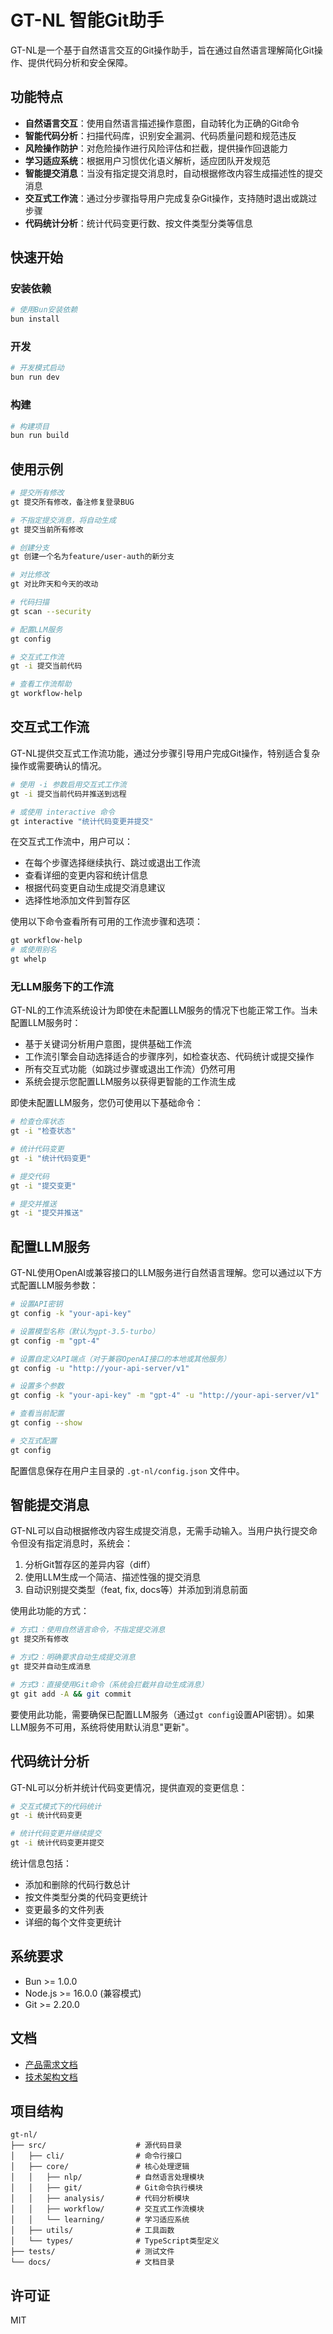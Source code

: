 # GT-NL 智能Git助手

GT-NL是一个基于自然语言交互的Git操作助手，旨在通过自然语言理解简化Git操作、提供代码分析和安全保障。

## 功能特点

- **自然语言交互**：使用自然语言描述操作意图，自动转化为正确的Git命令
- **智能代码分析**：扫描代码库，识别安全漏洞、代码质量问题和规范违反
- **风险操作防护**：对危险操作进行风险评估和拦截，提供操作回退能力
- **学习适应系统**：根据用户习惯优化语义解析，适应团队开发规范
- **智能提交消息**：当没有指定提交消息时，自动根据修改内容生成描述性的提交消息
- **交互式工作流**：通过分步骤指导用户完成复杂Git操作，支持随时退出或跳过步骤
- **代码统计分析**：统计代码变更行数、按文件类型分类等信息

## 快速开始

### 安装依赖

```bash
# 使用Bun安装依赖
bun install
```

### 开发

```bash
# 开发模式启动
bun run dev
```

### 构建

```bash
# 构建项目
bun run build
```

## 使用示例

```bash
# 提交所有修改
gt 提交所有修改，备注修复登录BUG

# 不指定提交消息，将自动生成
gt 提交当前所有修改

# 创建分支
gt 创建一个名为feature/user-auth的新分支

# 对比修改
gt 对比昨天和今天的改动

# 代码扫描
gt scan --security

# 配置LLM服务
gt config

# 交互式工作流
gt -i 提交当前代码

# 查看工作流帮助
gt workflow-help
```

## 交互式工作流

GT-NL提供交互式工作流功能，通过分步骤引导用户完成Git操作，特别适合复杂操作或需要确认的情况。

```bash
# 使用 -i 参数启用交互式工作流
gt -i 提交当前代码并推送到远程

# 或使用 interactive 命令
gt interactive "统计代码变更并提交"
```

在交互式工作流中，用户可以：
- 在每个步骤选择继续执行、跳过或退出工作流
- 查看详细的变更内容和统计信息
- 根据代码变更自动生成提交消息建议
- 选择性地添加文件到暂存区

使用以下命令查看所有可用的工作流步骤和选项：

```bash
gt workflow-help
# 或使用别名
gt whelp
```

### 无LLM服务下的工作流

GT-NL的工作流系统设计为即使在未配置LLM服务的情况下也能正常工作。当未配置LLM服务时：

- 基于关键词分析用户意图，提供基础工作流
- 工作流引擎会自动选择适合的步骤序列，如检查状态、代码统计或提交操作
- 所有交互式功能（如跳过步骤或退出工作流）仍然可用
- 系统会提示您配置LLM服务以获得更智能的工作流生成

即使未配置LLM服务，您仍可使用以下基础命令：
```bash
# 检查仓库状态
gt -i "检查状态"

# 统计代码变更
gt -i "统计代码变更" 

# 提交代码
gt -i "提交变更"

# 提交并推送
gt -i "提交并推送"
```

## 配置LLM服务

GT-NL使用OpenAI或兼容接口的LLM服务进行自然语言理解。您可以通过以下方式配置LLM服务参数：

```bash
# 设置API密钥
gt config -k "your-api-key"

# 设置模型名称（默认为gpt-3.5-turbo）
gt config -m "gpt-4"

# 设置自定义API端点（对于兼容OpenAI接口的本地或其他服务）
gt config -u "http://your-api-server/v1"

# 设置多个参数
gt config -k "your-api-key" -m "gpt-4" -u "http://your-api-server/v1"

# 查看当前配置
gt config --show

# 交互式配置
gt config
```

配置信息保存在用户主目录的 `.gt-nl/config.json` 文件中。

## 智能提交消息

GT-NL可以自动根据修改内容生成提交消息，无需手动输入。当用户执行提交命令但没有指定消息时，系统会：

1. 分析Git暂存区的差异内容（diff）
2. 使用LLM生成一个简洁、描述性强的提交消息
3. 自动识别提交类型（feat, fix, docs等）并添加到消息前面

使用此功能的方式：

```bash
# 方式1：使用自然语言命令，不指定提交消息
gt 提交所有修改

# 方式2：明确要求自动生成提交消息
gt 提交并自动生成消息

# 方式3：直接使用Git命令（系统会拦截并自动生成消息）
gt git add -A && git commit
```

要使用此功能，需要确保已配置LLM服务（通过`gt config`设置API密钥）。如果LLM服务不可用，系统将使用默认消息"更新"。

## 代码统计分析

GT-NL可以分析并统计代码变更情况，提供直观的变更信息：

```bash
# 交互式模式下的代码统计
gt -i 统计代码变更

# 统计代码变更并继续提交
gt -i 统计代码变更并提交
```

统计信息包括：
- 添加和删除的代码行数总计
- 按文件类型分类的代码变更统计
- 变更最多的文件列表
- 详细的每个文件变更统计

## 系统要求

- Bun >= 1.0.0
- Node.js >= 16.0.0 (兼容模式)
- Git >= 2.20.0

## 文档

- [产品需求文档](prd.md)
- [技术架构文档](技术架构.md)

## 项目结构

```
gt-nl/
├── src/                    # 源代码目录
│   ├── cli/                # 命令行接口
│   ├── core/               # 核心处理逻辑
│   │   ├── nlp/            # 自然语言处理模块
│   │   ├── git/            # Git命令执行模块
│   │   ├── analysis/       # 代码分析模块
│   │   ├── workflow/       # 交互式工作流模块
│   │   └── learning/       # 学习适应系统
│   ├── utils/              # 工具函数
│   └── types/              # TypeScript类型定义
├── tests/                  # 测试文件
└── docs/                   # 文档目录
```

## 许可证

MIT

